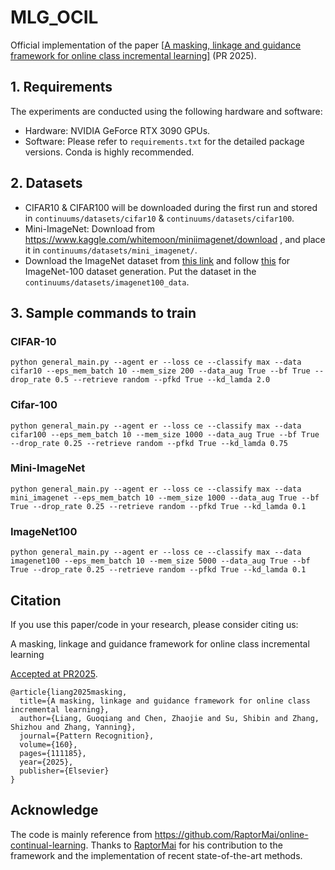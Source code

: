 # MLG_OCIL

Official implementation of the paper [[A masking, linkage and guidance framework for online class incremental learning\]](https://www.sciencedirect.com/science/article/pii/S0031320324009361?CMX_ID=&SIS_ID=&dgcid=STMJ_219742_AUTH_SERV_PA&utm_acid=297981815&utm_campaign=STMJ_219742_AUTH_SERV_PA&utm_in=DM525023&utm_medium=email&utm_source=AC_) (PR 2025).

## 1. Requirements

The experiments are conducted using the following hardware and software:

- Hardware: NVIDIA GeForce RTX 3090 GPUs.
- Software: Please refer to `requirements.txt` for the detailed package versions. Conda is highly recommended.

## 2. Datasets

- CIFAR10 & CIFAR100 will be downloaded during the first run and stored in `continuums/datasets/cifar10` & `continuums/datasets/cifar100`.
- Mini-ImageNet: Download from https://www.kaggle.com/whitemoon/miniimagenet/download , and place it in `continuums/datasets/mini_imagenet/`.
- Download the ImageNet dataset from [this link](http://www.image-net.org/) and follow [this](https://github.com/danielchyeh/ImageNet-100-Pytorch) for ImageNet-100 dataset generation. Put the dataset in the `continuums/datasets/imagenet100_data`.

## 3. Sample commands to train

### CIFAR-10

```
python general_main.py --agent er --loss ce --classify max --data cifar10 --eps_mem_batch 10 --mem_size 200 --data_aug True --bf True --drop_rate 0.5 --retrieve random --pfkd True --kd_lamda 2.0
```

### Cifar-100

```
python general_main.py --agent er --loss ce --classify max --data cifar100 --eps_mem_batch 10 --mem_size 1000 --data_aug True --bf True --drop_rate 0.25 --retrieve random --pfkd True --kd_lamda 0.75
```

### Mini-ImageNet

```
python general_main.py --agent er --loss ce --classify max --data mini_imagenet --eps_mem_batch 10 --mem_size 1000 --data_aug True --bf True --drop_rate 0.25 --retrieve random --pfkd True --kd_lamda 0.1
```

### ImageNet100

```
python general_main.py --agent er --loss ce --classify max --data imagenet100 --eps_mem_batch 10 --mem_size 5000 --data_aug True --bf True --drop_rate 0.25 --retrieve random --pfkd True --kd_lamda 0.1
```

## Citation

If you use this paper/code in your research, please consider citing us:

A masking, linkage and guidance framework for online class incremental learning

[Accepted at PR2025](https://www.sciencedirect.com/science/article/pii/S0031320324009361?CMX_ID=&SIS_ID=&dgcid=STMJ_219742_AUTH_SERV_PA&utm_acid=297981815&utm_campaign=STMJ_219742_AUTH_SERV_PA&utm_in=DM525023&utm_medium=email&utm_source=AC).

```
@article{liang2025masking,
  title={A masking, linkage and guidance framework for online class incremental learning},
  author={Liang, Guoqiang and Chen, Zhaojie and Su, Shibin and Zhang, Shizhou and Zhang, Yanning},
  journal={Pattern Recognition},
  volume={160},
  pages={111185},
  year={2025},
  publisher={Elsevier}
}
```
## Acknowledge

The code is mainly reference from https://github.com/RaptorMai/online-continual-learning. Thanks to [RaptorMai](https://github.com/RaptorMai) for his contribution to the framework and the implementation of recent state-of-the-art methods. 